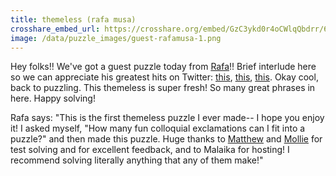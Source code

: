 ```yaml
---
title: themeless (rafa musa)
crosshare_embed_url: https://crosshare.org/embed/GzC3ykd0r4oCWlqQbdrr/6GZEUgttSaMcNGI8CIiXptC8S1E3
image: /data/puzzle_images/guest-rafamusa-1.png
---
```


Hey folks!! We've got a guest puzzle today from <a href="https://twitter.com/rafaxword" target="_blank">Rafa</a>!! Brief interlude here so we can appreciate his greatest hits on Twitter: <a href="https://twitter.com/rafaxword/status/1368989072652345344" target="_blank">this</a>, <a href="https://twitter.com/rafaxword/status/1385712767164850178" target="_blank">this</a>, <a href="https://twitter.com/rafaxword/status/1407754415822446593" target="_blank">this</a>. Okay cool, back to puzzling. This themeless is super fresh! So many great phrases in here. Happy solving!

Rafa says: "This is the first themeless puzzle I ever made-- I hope you enjoy it! I asked myself, "How many fun colloquial exclamations can I fit into a puzzle?" and then made this puzzle. Huge thanks to <a href="https://twitter.com/1MatthewStock" target="_blank">Matthew</a> and <a href="https://twitter.com/MollieCowger" target="_blank">Mollie</a> for test solving and for excellent feedback, and to Malaika for hosting! I recommend solving literally anything that any of them make!"

